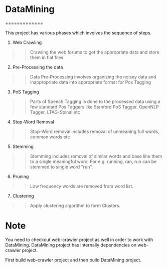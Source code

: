 # DataMining
=============

This project has various phases which involves the sequence of steps.

1) Web Crawling
  >> Crawling the web forums to get the appropriate data and store them in flat files

2) Pre-Processing the data
  >> Data Pre-Processing involves organizing the noisey data and inappropriate data into appropriate 
     format for Pos Tagging

3) PoS Tagging
  >> Parts of Speech Tagging is done to the processed data using a few standard Pos Taggers like 
    Stanford PoS Tagger, OpenNLP Tagger, LTAG-Spinal etc

4) Stop-Word Removal
  >> Stop-Word removal includes removal of unmeaning full words, common words etc

5) Stemming
  >> Stemming includes removal of similar words and base line them to a single meaningful word.
     For e.g. running, ran, run can be stemmed to single word "run".

6) Pruning
  >> Low frequency words are removed from word list.

7) Clustering
  >> Apply clustering algorithm to form Clusters.
  
Note
======
You need to checkout web-crawler project as well in order to work with DataMining. DataMining project has internally dependencies on web-crawler project.

First build web-crawler project and then build DataMining project.
